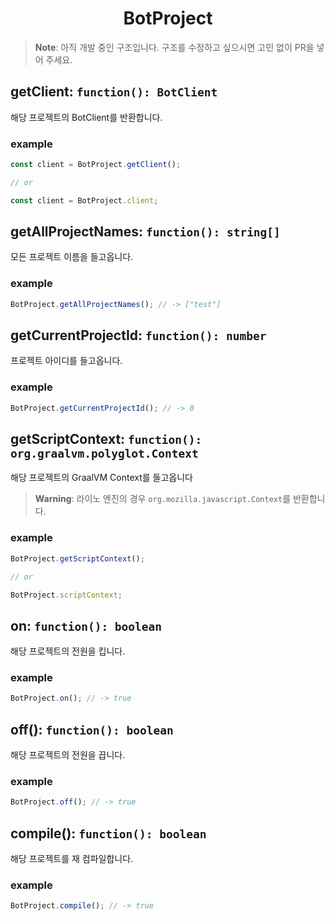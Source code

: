 <h1 align="center">BotProject</h1>

> **Note**: 아직 개발 중인 구조입니다. 구조를 수정하고 싶으시면 고민 없이 PR을 넣어 주세요.

## getClient: `function(): BotClient`

해당 프로젝트의 BotClient를 반환합니다.

### example

```javascript
const client = BotProject.getClient();

// or

const client = BotProject.client;
```

## getAllProjectNames: `function(): string[]`

모든 프로젝트 이름을 들고옵니다.

### example

```javascript
BotProject.getAllProjectNames(); // -> ["test"]
```

## getCurrentProjectId: `function(): number`

프로젝트 아이디를 들고옵니다.

### example

```javascript
BotProject.getCurrentProjectId(); // -> 0
```

## getScriptContext: `function(): org.graalvm.polyglot.Context`

해당 프로젝트의 GraalVM Context를 들고옵니다

> **Warning**: 라이노 엔진의 경우 `org.mozilla.javascript.Context`를 반환합니다.

### example

```javascript
BotProject.getScriptContext();

// or

BotProject.scriptContext;
```

## on: `function(): boolean`

해당 프로젝트의 전원을 킵니다.

### example

```javascript
BotProject.on(); // -> true
```

## off(): `function(): boolean`

해당 프로젝트의 전원을 끕니다.

### example

```javascript
BotProject.off(); // -> true
```

## compile(): `function(): boolean`

해당 프로젝트를 재 컴파일합니다.

### example

```javascript
BotProject.compile(); // -> true
```